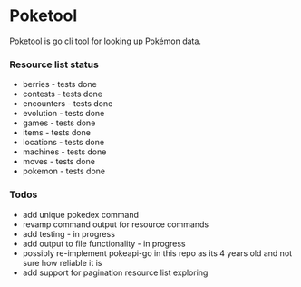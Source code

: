 # Poketool
Poketool is go cli tool for looking up Pokémon data.

### Resource list status
- berries - tests done
- contests - tests done 
- encounters - tests done 
- evolution - tests done 
- games - tests done 
- items - tests done 
- locations - tests done 
- machines - tests done 
- moves - tests done 
- pokemon - tests done

### Todos
- add unique pokedex command 
- revamp command output for resource commands 
- add testing - in progress
- add output to file functionality - in progress
- possibly re-implement pokeapi-go in this repo as its 4 years old and not sure how reliable it is
- add support for pagination resource list exploring

